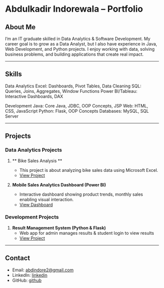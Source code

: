 # Abdulkadir Indorewala – Portfolio

## About Me
I’m an IT graduate skilled in Data Analytics & Software Development.
My career goal is to grow as a Data Analyst, but I also have experience in Java, Web Development, and Python projects.
I enjoy working with data, solving business problems, and building applications that create real impact.

---

## Skills
Data Analytics
Excel: Dashboards, Pivot Tables, Data Cleaning
SQL: Queries, Joins, Aggregates, Window Functions
Power BI/Tableau: Interactive Dashboards, DAX

Development
Java: Core Java, JDBC, OOP Concepts, JSP
Web: HTML, CSS, JavaScript
Python: Flask, OOP Concepts
Databases: MySQL, SQL Server

---

## Projects

### Data Analytics Projects
1. ** Bike Sales Analysis **
   - This project is about analyzing bike sales data using Microsoft Excel.
   - [View Project](https://github.com/abd276/Bike-Dekho)

3. **Mobile Sales Analytics Dashboard (Power BI)**  
   - Interactive dashboard showing product trends, monthly sales enabling visual interaction.  
   - [View Dashboard](https://drive.google.com/drive/folders/1c3DY63NA26GxR4wZbPTGHzORUSeBEVMV?usp=drive_link)


### Development Projects
1. **Result Management System (Python & Flask)**  
   - Web app for admin manages results & student login to view results  
   - [View Project](https://github.com/abd276/RESULT-MANAGEMENT)

---

## Contact
- Email: abdindore2@gmail.com
- LinkedIn: [linkedin](https://www.linkedin.com/in/abdulkadir-indorewala-17859b288?utm_source=share&utm_campaign=share_via&utm_content=profile&utm_medium=android_app)  
- GitHub: [github](https://github.com/abd276)
